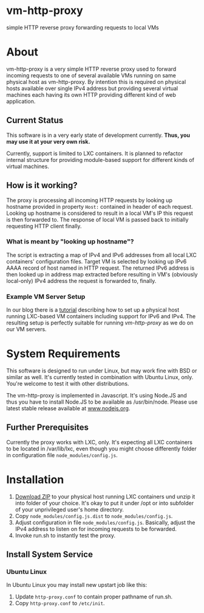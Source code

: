 vm-http-proxy
=============

simple HTTP reverse proxy forwarding requests to local VMs



# About

vm-http-proxy is a very simple HTTP reverse proxy used to forward incoming requests to one of several available
VMs running on same physical host as vm-http-proxy. By intention this is required on physical hosts available 
over single IPv4 address but providing several virtual machines each having its own HTTP providing different 
kind of web application.

## Current Status

This software is in a very early state of development currently. __Thus, you may use it at your very own risk.__

Currently, support is limited to LXC containers. It is planned to refactor internal structure for providing 
module-based support for different kinds of virtual machines.

## How is it working?

The proxy is processing all incoming HTTP requests by looking up hostname provided in property `Host:` contained
in header of each request. Looking up hostname is considered to result in a local VM's IP this request is then forwarded to. The response of local VM is passed back to initially requesting HTTP client finally.

### What is meant by "looking up hostname"?

The script is extracting a map of IPv4 and IPv6 addresses from all local LXC containers' configuration files.
Target VM is selected by looking up IPv6 AAAA record of host named in HTTP request. The returned IPv6 address is then looked up in address map extracted before resulting in VM's (obviously local-only) IPv4 address the request is forwarded to, finally.

### Example VM Server Setup

In our blog there is a [tutorial](http://blog.cepharum.de/en/post/lxc-host-featuring-ipv6-connectivity.html) 
describing how to set up a physical host running LXC-based VM containers including support for IPv6 and IPv4. 
The resulting setup is perfectly suitable for running *vm-http-proxy* as we do on our VM servers.



# System Requirements

This software is designed to run under Linux, but may work fine with BSD or similar as well. It's currently tested in combination with Ubuntu Linux, only. You're welcome to test it with other distributions.

The vm-http-proxy is implemented in Javascript. It's using Node.JS and thus you have to install Node.JS to 
be available as /usr/bin/node. Please use latest stable release available at www.nodejs.org.

## Further Prerequisites

Currently the proxy works with LXC, only. It's expecting all LXC containers to be located in /var/lib/lxc, even though you might choose differently folder in configuration file `node_modules/config.js`.



# Installation

1. [Download ZIP](https://github.com/cepharum/vm-http-proxy/archive/master.zip) to your physical host running LXC containers und unzip it into folder of your choice. It's okay to put it under /opt or into subfolder of your unprivileged user's home directory.
2. Copy `node_modules/config.js.dist` to `node_modules/config.js`.
3. Adjust configuration in file `node_modules/config.js`. Basically, adjust the IPv4 address to listen on for incoming requests to be forwarded.
4. Invoke run.sh to instantly test the proxy.

## Install System Service

### Ubuntu Linux

In Ubuntu Linux you may install new upstart job like this:

1. Update `http-proxy.conf` to contain proper pathname of run.sh.
2. Copy `http-proxy.conf` to `/etc/init`.
